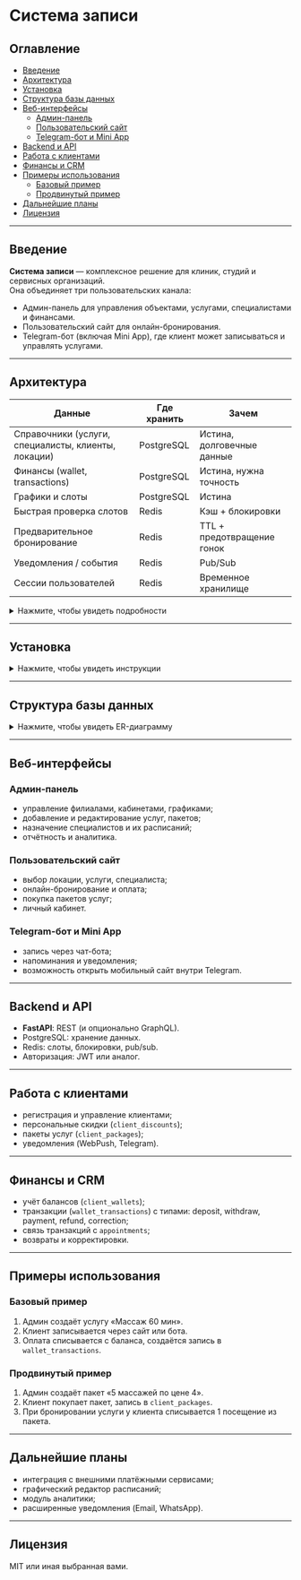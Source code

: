 # Система записи

## Оглавление
* [Введение](#введение)  
* [Архитектура](#архитектура)  
* [Установка](#установка)  
* [Структура базы данных](#структура-базы-данных)  
* [Веб-интерфейсы](#веб-интерфейсы)  
  * [Админ-панель](#админ-панель)  
  * [Пользовательский сайт](#пользовательский-сайт)  
  * [Telegram-бот и Mini App](#telegram-бот-и-mini-app)  
* [Backend и API](#backend-и-api)  
* [Работа с клиентами](#работа-с-клиентами)  
* [Финансы и CRM](#финансы-и-crm)  
* [Примеры использования](#примеры-использования)  
  * [Базовый пример](#базовый-пример)  
  * [Продвинутый пример](#продвинутый-пример)  
* [Дальнейшие планы](#дальнейшие-планы)  
* [Лицензия](#лицензия)  

---

## Введение
**Система записи** — комплексное решение для клиник, студий и сервисных организаций.  
Она объединяет три пользовательских канала:  
- Админ-панель для управления объектами, услугами, специалистами и финансами.  
- Пользовательский сайт для онлайн-бронирования.  
- Telegram-бот (включая Mini App), где клиент может записываться и управлять услугами.  

---

## Архитектура



| Данные                                              | Где хранить | Зачем                      |
| --------------------------------------------------- | ----------- | -------------------------- |
| Справочники (услуги, специалисты, клиенты, локации) | PostgreSQL  | Истина, долговечные данные |
| Финансы (wallet, transactions)                      | PostgreSQL  | Истина, нужна точность     |
| Графики и слоты                                     | PostgreSQL  | Истина                     |
| Быстрая проверка слотов                             | Redis       | Кэш + блокировки           |
| Предварительное бронирование                        | Redis       | TTL + предотвращение гонок |
| Уведомления / события                               | Redis       | Pub/Sub                    |
| Сессии пользователей                                | Redis       | Временное хранилище        |

<details>
  <summary>Нажмите, чтобы увидеть подробности</summary>
  ```mermaid
sequenceDiagram
    participant C as Клиент (браузер/PWA)
    participant API as FastAPI (REST /appointments)
    participant R as Redis (Cache + Pub/Sub)
    participant DB as PostgreSQL
    participant N as Notifier (WebPush/VAPID)
    C->>API: POST /appointments/book {...}
    API->>R: SETNX slot:<loc>:<time> reserved EX 120
    alt слот занят
        API-->>C: Ошибка
    else
        API-->>C: Слот предварительно забронирован
    end
    C->>API: POST /appointments/confirm {...}
    API->>DB: INSERT appointments
    API->>R: DEL slot:<loc>:<time>
    API->>R: PUBLISH appointments "created:{id}"
    API-->>C: ✅ Подтверждено
    R-->>N: событие "appointment created"
    N->>DB: SELECT endpoint, p256dh, auth FROM push_subscriptions WHERE client_id=...
    N-->>C: WebPush уведомление (через VAPID)
  ```
</details>

---

## Установка

<details>
  <summary>Нажмите, чтобы увидеть инструкции</summary>

1. Установить зависимости:  
   - Python 3.11+  
   - Node.js 18+  
   - PostgreSQL 15+  
   - Redis  

2. Склонировать проект:  
   ```bash
   git clone https://github.com/your-org/booking-system.git
   cd booking-system
   ```

3. Настроить `.env`:
   ```env
   DATABASE_URL=postgresql://user:pass@localhost:5432/booking
   REDIS_URL=redis://localhost:6379/0
   SECRET_KEY=...
   ```

4. Запустить миграции БД:  
   ```bash
   alembic upgrade head
   ```

5. Запустить backend и frontend.  

</details>

---

## Структура базы данных

<details>
  <summary>Нажмите, чтобы увидеть ER-диаграмму</summary>

```mermaid
erDiagram
    LOCATIONS { int id PK text name text city ... }
    LOCATION_SCHEDULES { int id PK int location_id FK int day_of_week ... }
    HOLIDAYS { int id PK int location_id FK date date ... }
    WORKPLACES { int id PK int location_id FK text name text kind ... }
    SERVICES { int id PK text name text category int duration_min ... }
    SERVICE_PACKAGES { int id PK text name int service_id FK ... }
    WORKPLACE_SERVICES { int id PK int workplace_id FK int service_id FK ... }
    SPECIALISTS { int id PK text first_name text last_name text iname ... }
    SERVICE_SPECIALISTS { int id PK int service_id FK int specialist_id FK ... }
    SPECIALIST_SCHEDULES { int id PK int specialist_id FK int day_of_week ... }
    BREAKS { int id PK int specialist_id FK date date time start_time ... }
    CLIENTS { int id PK text first_name text last_name text iname date birth_date ... }
    CLIENT_DISCOUNTS { int id PK int client_id FK numeric discount_percent ... }
    CLIENT_PACKAGES { int id PK int client_id FK int service_id FK ... }
    CLIENT_WALLETS { int client_id PK numeric balance }
    WALLET_TRANSACTIONS { int id PK int client_id FK int appointment_id FK numeric amount text type ... }
    APPOINTMENTS { int id PK int location_id FK int service_id FK int specialist_id FK ... }
    APPOINTMENT_DISCOUNTS { int id PK int appointment_id FK numeric discount_percent ... }
    PUSH_SUBSCRIPTIONS { int id PK int client_id FK text endpoint text p256dh text auth ... }
```

> Диаграмма отражает все последние изменения: пакеты услуг, скидки, персональные данные специалистов и клиентов, финансы.

</details>

---

## Веб-интерфейсы

### Админ-панель
- управление филиалами, кабинетами, графиками;  
- добавление и редактирование услуг, пакетов;  
- назначение специалистов и их расписаний;  
- отчётность и аналитика.  

### Пользовательский сайт
- выбор локации, услуги, специалиста;  
- онлайн-бронирование и оплата;  
- покупка пакетов услуг;  
- личный кабинет.  

### Telegram-бот и Mini App
- запись через чат-бота;  
- напоминания и уведомления;  
- возможность открыть мобильный сайт внутри Telegram.  

---

## Backend и API
- **FastAPI**: REST (и опционально GraphQL).  
- PostgreSQL: хранение данных.  
- Redis: слоты, блокировки, pub/sub.  
- Авторизация: JWT или аналог.  

---

## Работа с клиентами
- регистрация и управление клиентами;  
- персональные скидки (`client_discounts`);  
- пакеты услуг (`client_packages`);  
- уведомления (WebPush, Telegram).  

---

## Финансы и CRM
- учёт балансов (`client_wallets`);  
- транзакции (`wallet_transactions`) с типами: deposit, withdraw, payment, refund, correction;  
- связь транзакций с `appointments`;  
- возвраты и корректировки.  

---

## Примеры использования

### Базовый пример
1. Админ создаёт услугу «Массаж 60 мин».  
2. Клиент записывается через сайт или бота.  
3. Оплата списывается с баланса, создаётся запись в `wallet_transactions`.  

### Продвинутый пример
1. Админ создаёт пакет «5 массажей по цене 4».  
2. Клиент покупает пакет, запись в `client_packages`.  
3. При бронировании услуги у клиента списывается 1 посещение из пакета.  

---

## Дальнейшие планы
- интеграция с внешними платёжными сервисами;  
- графический редактор расписаний;  
- модуль аналитики;  
- расширенные уведомления (Email, WhatsApp).  

---

## Лицензия
MIT или иная выбранная вами.  
